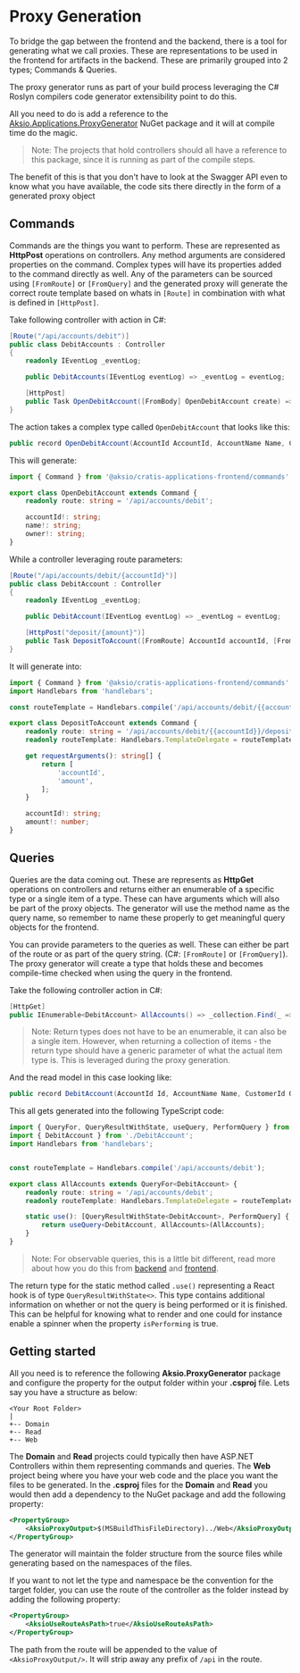 # Proxy Generation

To bridge the gap between the frontend and the backend, there is a tool for generating what we call proxies.
These are representations to be used in the frontend for artifacts in the backend. These are primarily grouped into 2
types; Commands & Queries.

The proxy generator runs as part of your build process leveraging the C# Roslyn compilers code generator extensibility point
to do this.

All you need to do is add a reference to the [Aksio.Applications.ProxyGenerator](https://www.nuget.org/packages/Aksio.Applications.ProxyGenerator/) NuGet
package and it will at compile time do the magic.

> Note: The projects that hold controllers should all have a reference to this package, since it is running as part of the
> compile steps.

The benefit of this is that you don't have to look at the Swagger API even to know what you have available, the code sits
there directly in the form of a generated proxy object

## Commands

Commands are the things you want to perform. These are represented as **HttpPost** operations on controllers. Any method arguments
are considered properties on the command. Complex types will have its properties added to the command directly as well.
Any of the parameters can be sourced using `[FromRoute]` or `[FromQuery]` and the generated proxy will generate the correct
route template based on whats in `[Route]` in combination with what is defined in `[HttpPost]`.

Take following controller with action in C#:

```csharp
[Route("/api/accounts/debit")]
public class DebitAccounts : Controller
{
    readonly IEventLog _eventLog;

    public DebitAccounts(IEventLog eventLog) => _eventLog = eventLog;

    [HttpPost]
    public Task OpenDebitAccount([FromBody] OpenDebitAccount create) => _eventLog.Append(create.AccountId, new DebitAccountOpened(create.Name, create.Owner));
}
```

The action takes a complex type called `OpenDebitAccount` that looks like this:

```csharp
public record OpenDebitAccount(AccountId AccountId, AccountName Name, CustomerId Owner);
```

This will generate:

```typescript
import { Command } from '@aksio/cratis-applications-frontend/commands';

export class OpenDebitAccount extends Command {
    readonly route: string = '/api/accounts/debit';

    accountId!: string;
    name!: string;
    owner!: string;
}
```

While a controller leveraging route parameters:

```csharp
[Route("/api/accounts/debit/{accountId}")]
public class DebitAccount : Controller
{
    readonly IEventLog _eventLog;

    public DebitAccount(IEventLog eventLog) => _eventLog = eventLog;

    [HttpPost("deposit/{amount}")]
    public Task DepositToAccount([FromRoute] AccountId accountId, [FromRoute] double amount) => _eventLog.Append(accountId, new DepositToDebitAccountPerformed(amount));
}
```

It will generate into:

```typescript
import { Command } from '@aksio/cratis-applications-frontend/commands';
import Handlebars from 'handlebars';

const routeTemplate = Handlebars.compile('/api/accounts/debit/{{accountId}}/deposit/{{amount}}');

export class DepositToAccount extends Command {
    readonly route: string = '/api/accounts/debit/{{accountId}}/deposit/{{amount}}';
    readonly routeTemplate: Handlebars.TemplateDelegate = routeTemplate;

    get requestArguments(): string[] {
        return [
            'accountId',
            'amount',
        ];
    }

    accountId!: string;
    amount!: number;
}
```

## Queries

Queries are the data coming out. These are represents as **HttpGet** operations on controllers and returns either an enumerable
of a specific type or a single item of a type. These can have arguments which will also be part of the proxy objects. The generator will use the
method name as the query name, so remember to name these properly to get meaningful query objects for the frontend.

You can provide parameters to the queries as well. These can either be part of the route or as part of the query string.
(C#: `[FromRoute]` or `[FromQuery]`). The proxy generator will create a type that holds these and becomes compile-time
checked when using the query in the frontend.

Take the following controller action in C#:

```csharp
[HttpGet]
public IEnumerable<DebitAccount> AllAccounts() => _collection.Find(_ => true).ToList();
```

> Note: Return types does not have to be an enumerable, it can also be a single item. However, when returning a collection
> of items - the return type should have a generic parameter of what the actual item type is. This is leveraged during
> the proxy generation.

And the read model in this case looking like:

```csharp
public record DebitAccount(AccountId Id, AccountName Name, CustomerId Owner, double Balance);
```

This all gets generated into the following TypeScript code:

```typescript
import { QueryFor, QueryResultWithState, useQuery, PerformQuery } from '@aksio/cratis-applications-frontend/queries';
import { DebitAccount } from './DebitAccount';
import Handlebars from 'handlebars';


const routeTemplate = Handlebars.compile('/api/accounts/debit');

export class AllAccounts extends QueryFor<DebitAccount> {
    readonly route: string = '/api/accounts/debit';
    readonly routeTemplate: Handlebars.TemplateDelegate = routeTemplate;

    static use(): [QueryResultWithState<DebitAccount>, PerformQuery] {
        return useQuery<DebitAccount, AllAccounts>(AllAccounts);
    }
}
```

> Note: For observable queries, this is a little bit different, read more about how you do this from [backend](../../cqrs/queries.md) and
> [frontend](./queries.md).

The return type for the static method called `.use()` representing a React hook is of type `QueryResultWithState<>`.
This type contains additional information on whether or not the query is being performed or it is finished. This can be helpful for
knowing what to render and one could for instance enable a spinner when the property `isPerforming` is true.

## Getting started

All you need is to reference the following **Aksio.ProxyGenerator** package and configure the property for the output
folder within your **.csproj** file. Lets say you have a structure as below:

```shell
<Your Root Folder>
|
+-- Domain
+-- Read
+-- Web
```

The **Domain** and **Read** projects could typically then have ASP.NET Controllers within them representing commands and queries.
The **Web** project being where you have your web code and the place you want the files to be generated. In the **.csproj**
files for the **Domain** and **Read** you would then add a dependency to the NuGet package and add the following property:

```xml
<PropertyGroup>
    <AksioProxyOutput>$(MSBuildThisFileDirectory)../Web</AksioProxyOutput>
</PropertyGroup>
```

The generator will maintain the folder structure from the source files while generating based on the namespaces of the files.

If you want to not let the type and namespace be the convention for the target folder, you can use the route of the controller
as the folder instead by adding the following property:

```xml
<PropertyGroup>
    <AksioUseRouteAsPath>true</AksioUseRouteAsPath>
</PropertyGroup>
```

The path from the route will be appended to the value of `<AksioProxyOutput/>`. It will strip away any prefix of `/api` in the route.
